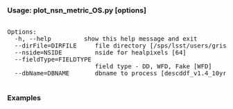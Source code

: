 ### Usage: plot_nsn_metric_OS.py [options] ###
<pre>

Options:
  -h, --help         show this help message and exit
  --dirFile=DIRFILE     file directory [/sps/lsst/users/gris/MetricOutput]
  --nside=NSIDE         nside for healpixels [64]
  --fieldType=FIELDTYPE
                        field type - DD, WFD, Fake [WFD]
  --dbName=DBNAME       dbname to process [descddf_v1.4_10yrs]

</pre>

### Examples ###
